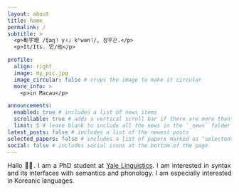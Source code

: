 ```yaml
---
layout: about
title: home
permalink: /
subtitle: >
  <p>彰宇琨 /ʧaŋ˥ y˨˩ kʰwən˥/, 장우곤.</p>
  <p>It/Its. 它/他</p>

profile:
  align: right
  image: my_pic.jpg
  image_circular: false # crops the image to make it circular
  more_info: >
    <p>in Macau</p>

announcements:
  enabled: true # includes a list of news items
  scrollable: true # adds a vertical scroll bar if there are more than 3 news items
  limit: 5 # leave blank to include all the news in the `_news` folder
latest_posts: false # includes a list of the newest posts
selected_papers: false # includes a list of papers marked as "selected={true}"
social: false # includes social icons at the bottom of the page
---
```


<p align="justify">
  Hallo 👋🏻. I am a PhD student at <a href="https://ling.yale.edu">Yale Linguistics</a>. I am interested in syntax and its interfaces with semantics and phonology. I am especially interested in Koreanic languages.
</p>

